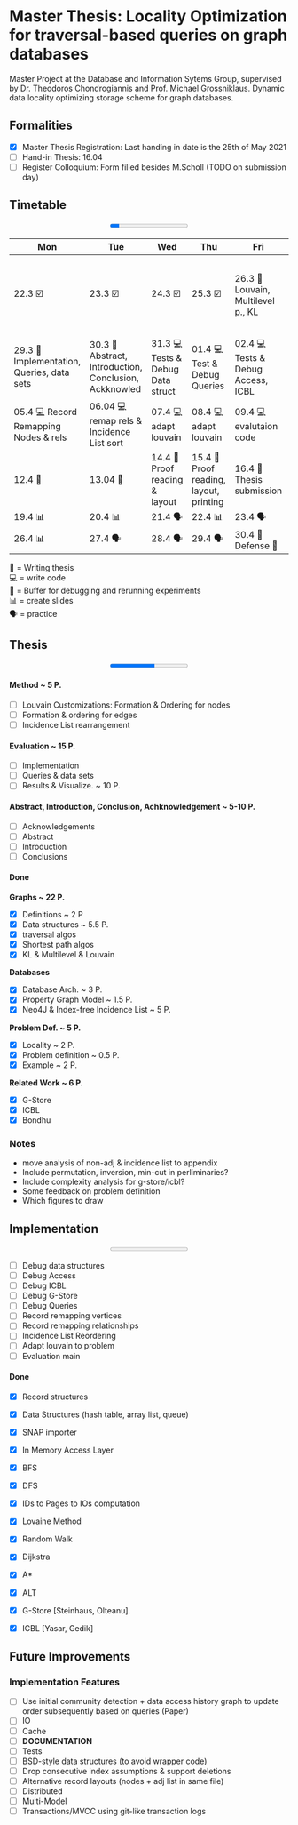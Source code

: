 # Master Thesis:  Locality Optimization for traversal-based queries on graph databases

Master Project at the Database and Information Sytems Group, supervised by Dr. Theodoros Chondrogiannis and Prof. Michael Grossniklaus. Dynamic data locality optimizing storage scheme for graph databases.  

## Formalities
- [x] Master Thesis Registration: Last handing in date is the 25th of May 2021  
- [ ] Hand-in Thesis: 16.04
- [ ] Register Colloquium: Form filled besides M.Scholl (TODO on submission day)

## Timetable
<p style="text-align: center;">
<progress id="time" value="3" max="26">Time</progress>



| Mon  	| Tue  	| Wed  	| Thu  	| Fri  	| Sat  	| Sun  	|
|---	|---	|---	|---	|---	|---	|---	|
|22.3  :ballot_box_with_check: | 23.3 :ballot_box_with_check:   |  24.3 :ballot_box_with_check:	|   25.3 :ballot_box_with_check: |   26.3 :pencil: Louvain, Multilevel p., KL	|  27.3 :pencil: Louvain Adaptions 	| 28.3 :pencil: Relationship block formation &ordering & incidence list sort   	|
|  29.3 :pencil: Implementation, Queries, data sets | 30.3 :pencil: Abstract, Introduction, Conclusion, Ackknowled   | 31.3 :computer: Tests & Debug Data struct  	| 01.4 :computer: Test & Debug Queries |  02.4  :computer: Tests & Debug Access, ICBL  	| 03.4  :computer: Test & Debug G-Store	| 04.4 :floppy_disk: Debugging  	|
| 05.4 :computer: Record Remapping Nodes  & rels  	| 06.04  :computer: remap rels & Incidence List sort 	|  07.4 :computer: adapt louvain 	| 08.4 :computer: adapt louvain  	| 09.4 :computer: evalutaion code   | 10.4 :computer: run Experiments 	|  11.4 :pencil: results 	|
| 12.4 :floppy_disk:   	| 13.04 :floppy_disk:  	| 14.4 :pencil: Proof reading & layout  	|  15.4 :pencil: Proof reading, layout, printing 	|  16.4 :dart: Thesis submission 	| 17.4 :beers:  	|   18.4 :beers:	|
| 19.4  :bar_chart: 	|   20.4 :bar_chart:	|   21.4 :speaking_head:	|   22.4 :bar_chart:	|   23.4 :speaking_head:	|  24.4 :sleeping:	|   25.4 :sleeping:	|
| 26.4  :bar_chart: 	|   27.4 :speaking_head: |  28.4  :speaking_head:	|   29.4 :speaking_head:	|   30.4 :dart: Defense	:checkered_flag: |  01.5 :beers:	|   02.5 :beers:	|
</p>

:pencil: = Writing thesis  
:computer: = write code  
:floppy_disk: = Buffer for debugging and rerunning experiments  
:bar_chart: = create slides  
:speaking_head: = practice  

## Thesis  
<p style="text-align: center;">
<progress id="write" value="4" max="7">Thesis</progress>
</p>

#### Method ~ 5 P.
- [ ] Louvain Customizations: Formation & Ordering for nodes
- [ ] Formation & ordering for edges
- [ ] Incidence List rearrangement

#### Evaluation ~ 15 P.
- [ ] Implementation 
- [ ] Queries & data sets
- [ ] Results & Visualize. ~ 10 P.

#### Abstract, Introduction, Conclusion, Achknowledgement ~ 5-10 P. 
- [ ] Acknowledgements
- [ ] Abstract
- [ ] Introduction
- [ ] Conclusions

#### Done
**Graphs ~ 22 P.**  
- [x] Definitions ~ 2 P
- [x] Data structures ~ 5.5 P.
- [x] traversal algos 
- [x] Shortest path algos
- [x] KL & Multilevel & Louvain

**Databases**
- [x] Database Arch. ~ 3 P.
- [x] Property Graph Model ~ 1.5 P.
- [x] Neo4J & Index-free Incidence List ~ 5 P.

**Problem Def. ~ 5 P.**  
- [x] Locality ~ 2 P.
- [x] Problem definition ~ 0.5 P.
- [x] Example ~ 2 P.

**Related Work ~ 6 P.**  
- [x] G-Store
- [x] ICBL
- [x] Bondhu

### Notes
- move analysis of non-adj & incidence list to appendix
- Include permutation, inversion, min-cut in perliminaries?
- Include complexity analysis for g-store/icbl?
- Some feedback on problem definition
- Which figures to draw

## Implementation
<p style="text-align: center;">
<progress id="file" value="0" max="10">Implementation</progress>
</p>  

- [ ] Debug data structures
- [ ] Debug Access
- [ ] Debug ICBL
- [ ] Debug G-Store
- [ ] Debug Queries
- [ ] Record remapping vertices
- [ ] Record remapping relationships
- [ ] Incidence List Reordering
- [ ] Adapt louvain to problem
- [ ] Evaluation main

#### Done
- [x] Record structures  
- [x] Data Structures (hash table, array list, queue)
- [x] SNAP importer
- [x] In Memory Access Layer 
- [x] BFS
- [x] DFS
- [x] IDs to Pages to IOs computation
- [x] Lovaine Method
- [x] Random Walk
- [x] Dijkstra
- [x] A\*
- [x] ALT
- [x] G-Store  [Steinhaus, Olteanu].
- [x] ICBL [Yasar, Gedik]



## Future Improvements
### Implementation Features
- [ ] Use initial community detection + data access history graph to update order subsequently based on queries (Paper)
- [ ] IO
- [ ] Cache
- [ ] __DOCUMENTATION__
- [ ] Tests
- [ ] BSD-style data structures (to avoid wrapper code)
- [ ] Drop consecutive index assumptions & support deletions
- [ ] Alternative record layouts (nodes + adj list in same file)
- [ ] Distributed
- [ ] Multi-Model
- [ ] Transactions/MVCC using git-like transaction logs
